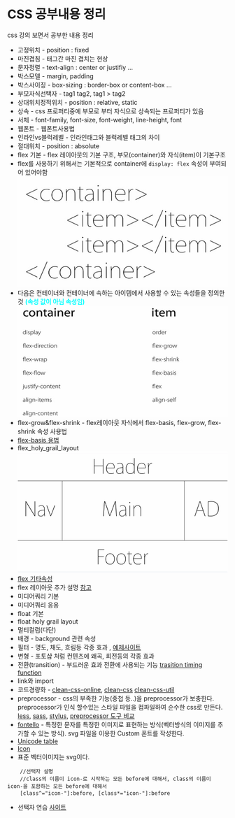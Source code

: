 # CSS 공부내용 정리

css 강의 보면서 공부한 내용 정리  

* 고정위치 - position : fixed  
* 마진겹침 - 태그간 마진 겹치는 현상
* 문자정렬 - text-align : center or justifiy ...
* 박스모델 - margin, padding  
* 박스사이징 - box-sizing : border-box or content-box ...
* 부모자식선택자 - tag1 tag2, tag1 > tag2  
* 상대위치정적위치 - position : relative, static  
* 상속 - css 프로퍼티중에 부모로 부터 자식으로 상속되는 프로퍼티가 있음  
* 서체 - font-family, font-size, font-weight, line-height, font  
* 웹폰트 - 웹폰트사용법  
* 인라인vs블럭레벨 - 인라인태그와 블럭레벨 태그의 차이  
* 절대위치 - position : absolute  
* flex 기본 - flex 레이아웃의 기본 구조, 부모(container)와 자식(item)이 기본구조  
* flex를 사용하기 위해서는 기본적으로 container에 `display: flex` 속성이 부여되어 있어야함  
![flex layout](./flex레이아웃구조.jpg)  
* 다음은 컨테이너와 컨테이너에 속하는 아이템에서 사용할 수 있는 속성들을 정의한 것 <span style="color:cyan; font-weight:bold;">(속성 값이 아님 속성임) </span>  
![flex property](./flex레이아웃속성.jpg)  
* flex-grow&flex-shrink - flex레이아웃 자식에서 flex-basis, flex-grow, flex-shrink 속성 사용법  
* [flex-basis 용법](https://developer.mozilla.org/ko/docs/Web/CSS/flex-basis)  
* flex_holy_grail_layout  
![holy_graillayout](./flex_holy_grail_layout.png)  
* [flex 기타속성](https://codepen.io/enxaneta/pen/adLPwv)  
* flex 레이아웃 추가 설명 [참고](https://joshuajangblog.wordpress.com/2016/09/19/learn-css-flexbox-in-3mins/)  
* 미디어쿼리 기본  
* 미디어쿼리 응용  
* float 기본  
* float holy grail layout
* 멀티컬럼(다단)
* 배경 - background 관련 속성
* 필터 - 명도, 채도, 흐림등 각종 효과 , [예제사이트](https://codepen.io/search/pens?q=filter)
* 변형 - 포토샵 처럼 컨텐츠에 왜곡, 회전등의 각종 효과
* 전환(transition) - 부드러운 효과 전환에 사용되는 기능 [trasition timing function](https://matthewlein.com/tools/ceaser)
* link와 import
* 코드경량화 - [clean-css-online](http://adamburgess.github.io/clean-css-online/), [clean-css](https://github.com/jakubpawlowicz/clean-css) [clean-css-util](https://github.com/jakubpawlowicz/clean-css-cli)
* preprocessor - css의 부족한 기능(중첩 등..)을 preprocessor가 보충한다. preprocessor가 인식 할수있는 스타일 파일을 컴파일하여 순수한 css로 만든다.   
 [less](http://lesscss.org/), [sass](https://sass-lang.com/), [stylus](https://stylus-lang.com/), [preprocessor 도구 비교](https://csspre.com/compile/)
 * [fontello](http://fontello.com/) - 특정한 문자를 특정한 이미지로 표현하는 방식(벡터방식의 이미지를 추가할 수 있는 방식).  svg 파일을 이용한 Custom 폰트를 작성한다.
 * [Unicode table](https://unicode-table.com/en/)
 * [Icon](https://thenounproject.com/)
 * 표준 벡터이미지는 svg이다.

```
    //선택자 설명
    //class의 이름이 icon-로 시작하는 모든 before에 대해서, class의 이름이 icon-을 포함하는 모든 before에 대해서
    [class^="icon-"]:before, [class*="icon-"]:before
```

* 선택자 연습 [사이트](https://flukeout.github.io/)